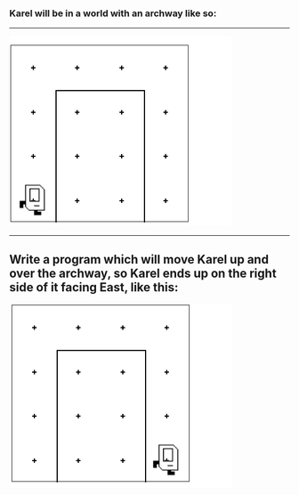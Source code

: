 ### Karel will be in a world with an archway like so:
-------------------------
<img src="/Images/archway_world.PNG"/>

--------------------------------
 
Write a program which will move Karel up and over the archway, so Karel ends up on the right side of it facing East, like this:
-----------------------------------------------
<img src="/Images/archway_world_like.PNG"/>
